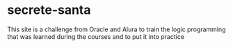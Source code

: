 # secrete-santa
This site is a challenge from Oracle and Alura to train the logic programming that was learned during the courses and to put it into practice 
